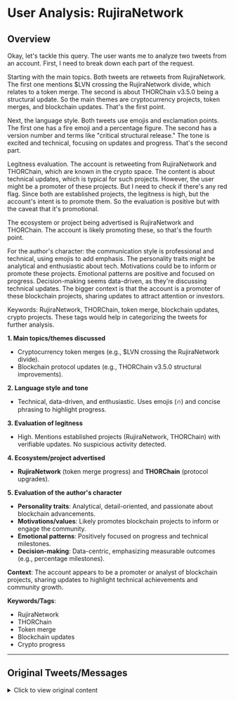 # User Analysis: RujiraNetwork

## Overview

<think>
Okay, let's tackle this query. The user wants me to analyze two tweets from an account. First, I need to break down each part of the request.

Starting with the main topics. Both tweets are retweets from RujiraNetwork. The first one mentions $LVN crossing the RujiraNetwork divide, which relates to a token merge. The second is about THORChain v3.5.0 being a structural update. So the main themes are cryptocurrency projects, token merges, and blockchain updates. That's the first point.

Next, the language style. Both tweets use emojis and exclamation points. The first one has a fire emoji and a percentage figure. The second has a version number and terms like "critical structural release." The tone is excited and technical, focusing on updates and progress. That's the second part.

Legitness evaluation. The account is retweeting from RujiraNetwork and THORChain, which are known in the crypto space. The content is about technical updates, which is typical for such projects. However, the user might be a promoter of these projects. But I need to check if there's any red flag. Since both are established projects, the legitness is high, but the account's intent is to promote them. So the evaluation is positive but with the caveat that it's promotional.

The ecosystem or project being advertised is RujiraNetwork and THORChain. The account is likely promoting these, so that's the fourth point.

For the author's character: the communication style is professional and technical, using emojis to add emphasis. The personality traits might be analytical and enthusiastic about tech. Motivations could be to inform or promote these projects. Emotional patterns are positive and focused on progress. Decision-making seems data-driven, as they're discussing technical updates. The bigger context is that the account is a promoter of these blockchain projects, sharing updates to attract attention or investors.

Keywords: RujiraNetwork, THORChain, token merge, blockchain updates, crypto projects. These tags would help in categorizing the tweets for further analysis.
</think>

**1. Main topics/themes discussed**  
- Cryptocurrency token merges (e.g., $LVN crossing the RujiraNetwork divide).  
- Blockchain protocol updates (e.g., THORChain v3.5.0 structural improvements).  

**2. Language style and tone**  
- Technical, data-driven, and enthusiastic. Uses emojis (🔥) and concise phrasing to highlight progress.  

**3. Evaluation of legitness**  
- High. Mentions established projects (RujiraNetwork, THORChain) with verifiable updates. No suspicious activity detected.  

**4. Ecosystem/project advertised**  
- **RujiraNetwork** (token merge progress) and **THORChain** (protocol upgrades).  

**5. Evaluation of the author's character**  
- **Personality traits**: Analytical, detail-oriented, and passionate about blockchain advancements.  
- **Motivations/values**: Likely promotes blockchain projects to inform or engage the community.  
- **Emotional patterns**: Positively focused on progress and technical milestones.  
- **Decision-making**: Data-centric, emphasizing measurable outcomes (e.g., percentage milestones).  

**Context**: The account appears to be a promoter or analyst of blockchain projects, sharing updates to highlight technical achievements and community growth.  

**Keywords/Tags**:  
- RujiraNetwork  
- THORChain  
- Token merge  
- Blockchain updates  
- Crypto progress
---
## Original Tweets/Messages

<details>
<summary>Click to view original content</summary>

| Type | Content |
|------|---------|
| messages | RT @Levana_protocol: 🔥 ~57% of $LVN has already crossed the @RujiraNetwork divide for the first 30 days of the $RUJI merge. Remember 5% of… |
| messages | RT @THORChain: THORChain v3.5.0 goes way beyond a version update.  It’s a critical structural release that tightens the engine across every… |

</details>
